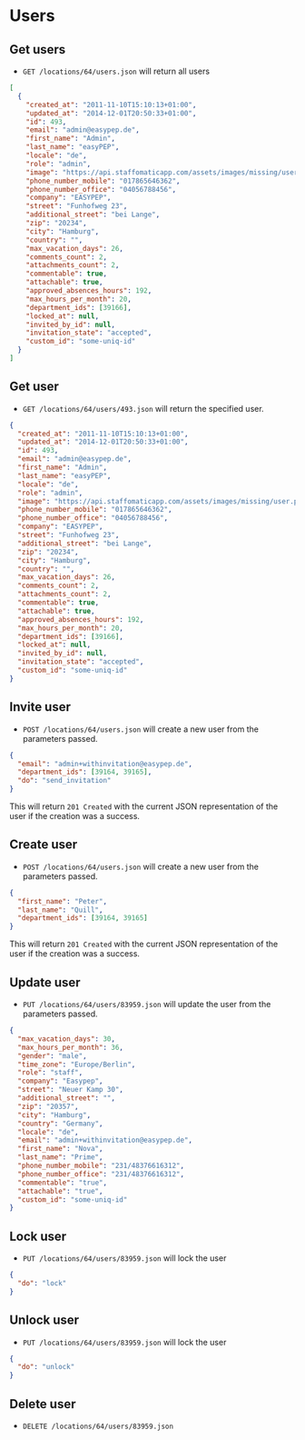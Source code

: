 Users
=======================

Get users
----------

* `GET /locations/64/users.json` will return all users

```json
[
  {
    "created_at": "2011-11-10T15:10:13+01:00",
    "updated_at": "2014-12-01T20:50:33+01:00",
    "id": 493,
    "email": "admin@easypep.de",
    "first_name": "Admin",
    "last_name": "easyPEP",
    "locale": "de",
    "role": "admin",
    "image": "https://api.staffomaticapp.com/assets/images/missing/user.png",
    "phone_number_mobile": "017865646362",
    "phone_number_office": "04056788456",
    "company": "EASYPEP",
    "street": "Funhofweg 23",
    "additional_street": "bei Lange",
    "zip": "20234",
    "city": "Hamburg",
    "country": "",
    "max_vacation_days": 26,
    "comments_count": 2,
    "attachments_count": 2,
    "commentable": true,
    "attachable": true,
    "approved_absences_hours": 192,
    "max_hours_per_month": 20,
    "department_ids": [39166],
    "locked_at": null,
    "invited_by_id": null,
    "invitation_state": "accepted",
    "custom_id": "some-uniq-id"
  }
]
```

Get user
----------

* `GET /locations/64/users/493.json` will return the specified user.

```json
{
  "created_at": "2011-11-10T15:10:13+01:00",
  "updated_at": "2014-12-01T20:50:33+01:00",
  "id": 493,
  "email": "admin@easypep.de",
  "first_name": "Admin",
  "last_name": "easyPEP",
  "locale": "de",
  "role": "admin",
  "image": "https://api.staffomaticapp.com/assets/images/missing/user.png",
  "phone_number_mobile": "017865646362",
  "phone_number_office": "04056788456",
  "company": "EASYPEP",
  "street": "Funhofweg 23",
  "additional_street": "bei Lange",
  "zip": "20234",
  "city": "Hamburg",
  "country": "",
  "max_vacation_days": 26,
  "comments_count": 2,
  "attachments_count": 2,
  "commentable": true,
  "attachable": true,
  "approved_absences_hours": 192,
  "max_hours_per_month": 20,
  "department_ids": [39166],
  "locked_at": null,
  "invited_by_id": null,
  "invitation_state": "accepted",
  "custom_id": "some-uniq-id"
}
```

Invite user
--------------

* `POST /locations/64/users.json` will create a new user from the parameters passed.


```json
{
  "email": "admin+withinvitation@easypep.de",
  "department_ids": [39164, 39165],
  "do": "send_invitation"
}
```

This will return `201 Created` with the current JSON representation of the user if the creation was a success.

Create user
--------------

* `POST /locations/64/users.json` will create a new user from the parameters passed.


```json
{
  "first_name": "Peter",
  "last_name": "Quill",
  "department_ids": [39164, 39165]
}
```

This will return `201 Created` with the current JSON representation of the user if the creation was a success.



Update user
--------------

* `PUT /locations/64/users/83959.json` will update the user from the parameters passed.

```json
{
  "max_vacation_days": 30,
  "max_hours_per_month": 36,
  "gender": "male",
  "time_zone": "Europe/Berlin",
  "role": "staff",
  "company": "Easypep",
  "street": "Neuer Kamp 30",
  "additional_street": "",
  "zip": "20357",
  "city": "Hamburg",
  "country": "Germany",
  "locale": "de",
  "email": "admin+withinvitation@easypep.de",
  "first_name": "Nova",
  "last_name": "Prime",
  "phone_number_mobile": "231/48376616312",
  "phone_number_office": "231/48376616312",
  "commentable": "true",
  "attachable": "true",
  "custom_id": "some-uniq-id"
}
```

Lock user
--------------

* `PUT /locations/64/users/83959.json` will lock the user

```json
{
  "do": "lock"
}
```

Unlock user
--------------

* `PUT /locations/64/users/83959.json` will lock the user

```json
{
  "do": "unlock"
}
```

Delete user
--------------

* `DELETE /locations/64/users/83959.json`
